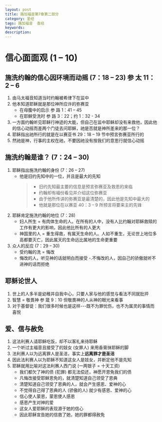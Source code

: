 ```yaml
---
layout: post
title: 路加福音第7章第二部分
category: 圣经
tags: 路加福音  查经
keywords: 
description: 
---
```

# 信心面面观 (1 – 10)
## 施洗约翰的信心因环境而动摇 (7：18 – 23) 参 太 11：2 – 6 
1. 由马太福音知道当时约翰被希律下在监中
2. 他本知道耶稣就是那位神所应许的弥赛亚     
    - 在母腹中的启示 参 路 1：41 – 45    
    - 在耶稣受洗时 参 路 3：22；约 1：32 - 34    
3. 一方面约翰听见耶稣行神迹的大能，但自己在监中耶稣却没有来救他，因此他的信心动摇而差两个门徒去问耶稣，祂是否就是神所差来的那一位？    
4. 耶稣指出祂所行的就是在以赛亚书 29：18 – 19 节中预言弥赛亚所行的    
5. 然祂是神，行事的主权在祂，不要因祂没有按我们的意思行就信心动摇       

## 施洗约翰是谁？ (7：24 – 30)     
1. 耶稣指出施洗约翰的身份 (7：26 – 27)      
    - 他是旧约先知中的一位，并且是最大的先知     
        >    * 旧约先知最主要的信息是预言弥赛亚及救恩的来临
        >    * 约翰却有褔份看见并介绍这位弥赛亚
        >    * 由于他所传讲的弥赛亚是最清楚的，因此他是先知中最大的
        >    * 他就是那位在以赛亚 40：3 – 9 所预言将要来主的先锋  
2. 耶稣肯定施洗约翰的地位 (7：28)     
    - 妇人所生 = 有肉体生命的人。在所有的人中，没有人比约翰对耶稣救赎的工作有更大的影响，因此他比所有的人更大 
    - 神国里的人 = 重生得救，有属天生命的人。人如不重生，无论世上地位多高都要灭亡，因此属天的生命远比属地的生命更重要     
3. 众人的反应 (7：29 – 30)
    - 受约翰的洗 = 悔改
    - 悔改的人，听见神的话就明白而接受
    -.不悔改的人，因自己的骄傲就听不进神的话而拒绝

## 耶稣论世人  
1. 世上的人多半是幼稚并自我中心，只要人家与他的感觉与看法不同就批抨    
2. 智慧 = 敬畏神 参 箴 9：10 但敬畏神的人从神的眼光来看事  
3. 对于基督徒：我们很多时候也是这样---既不为罪忧伤，也不为属灵的事情而喜悦
## 爱、信与赦免     
1. 这法利赛人请耶稣吃饭，却不以客礼来待耶稣
2. 一个听过主褔音且接受了的妓女 (女罪人) 来用香膏抹耶稣的脚       
3. 法利赛人以为远离罪人是圣洁，事实上**远离罪才是圣洁**    
4. 因此法利赛人以为耶稣不知道这女人是妓女，并断定他不是先知     
5. 耶稣就用比喻对这法利赛人西门说 (一两银子 = 十天工资)    
    - 我们都欠了神的债 (犯罪) 都无法偿还，神愿开恩免我们的债
    - 凡悔改接受耶稣恩免的，就清楚知道自己领受了恩典
    - 清楚知道自己领受了恩典的人，就会产生感恩、爱神的心
    - 不觉得自己得了恩典的人 (骄傲的人) 就少有感恩、爱神的心
    - 信心使人蒙恩，蒙恩使人感恩
    - 感恩产生对神的爱
    - 这女人爱耶稣的表现源于她的信心
    - 因此耶稣宣告她的信救了她，她的罪都得赦免




